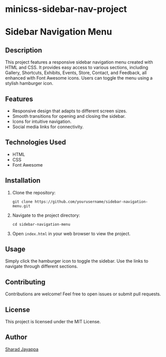 # minicss-sidebar-nav-project

<h1>Sidebar Navigation Menu</h1>

  <h2>Description</h2>
    <p>
        This project features a responsive sidebar navigation menu created with HTML and CSS. It provides easy access to various sections, including Gallery, Shortcuts, Exhibits, Events, Store, Contact, and Feedback, all enhanced with Font Awesome icons. Users can toggle the menu using a stylish hamburger icon.
    </p>

  <h2>Features</h2>
    <ul>
        <li>Responsive design that adapts to different screen sizes.</li>
        <li>Smooth transitions for opening and closing the sidebar.</li>
        <li>Icons for intuitive navigation.</li>
        <li>Social media links for connectivity.</li>
    </ul>

  <h2>Technologies Used</h2>
    <ul>
        <li>HTML</li>
        <li>CSS</li>
        <li>Font Awesome</li>
    </ul>

  <h2>Installation</h2>
    <ol>
        <li>Clone the repository:
            <pre><code>git clone https://github.com/yourusername/sidebar-navigation-menu.git</code></pre>
        </li>
        <li>Navigate to the project directory:
            <pre><code>cd sidebar-navigation-menu</code></pre>
        </li>
        <li>Open <code>index.html</code> in your web browser to view the project.</li>
    </ol>

  <h2>Usage</h2>
    <p>Simply click the hamburger icon to toggle the sidebar. Use the links to navigate through different sections.</p>

  <h2>Contributing</h2>
    <p>Contributions are welcome! Feel free to open issues or submit pull requests.</p>

  <h2>License</h2>
    <p>This project is licensed under the MIT License.</p>

  <h2>Author</h2>
    <p><a href="https://github.com/shard12">Sharad Jayappa</a></p>
